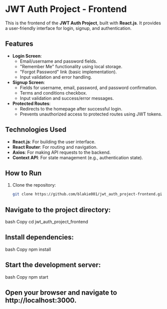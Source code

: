 # JWT Auth Project - Frontend

This is the frontend of the **JWT Auth Project**, built with **React.js**. It provides a user-friendly interface for login, signup, and authentication.

## Features
- **Login Screen**: 
  - Email/username and password fields.
  - "Remember Me" functionality using local storage.
  - "Forgot Password" link (basic implementation).
  - Input validation and error handling.
- **Signup Screen**:
  - Fields for username, email, password, and password confirmation.
  - Terms and conditions checkbox.
  - Input validation and success/error messages.
- **Protected Routes**: 
  - Redirects to the homepage after successful login.
  - Prevents unauthorized access to protected routes using JWT tokens.

## Technologies Used
- **React.js**: For building the user interface.
- **React Router**: For routing and navigation.
- **Axios**: For making API requests to the backend.
- **Context API**: For state management (e.g., authentication state).


## How to Run
1. Clone the repository:
   ```bash
   git clone https://github.com/blakie001/jwt_auth_project-frontend.git

 ## Navigate to the project directory:

bash
Copy
cd jwt_auth_project_frontend

 ## Install dependencies:

bash
Copy
npm install
 ## Start the development server:

bash
Copy
npm start
 ## Open your browser and navigate to http://localhost:3000.
